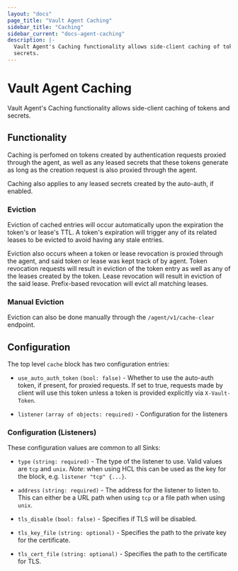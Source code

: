```yaml
---
layout: "docs"
page_title: "Vault Agent Caching"
sidebar_title: "Caching"
sidebar_current: "docs-agent-caching"
description: |-
  Vault Agent's Caching functionality allows side-client caching of tokens and
  secrets.
---
```


# Vault Agent Caching

Vault Agent's Caching functionality allows side-client caching of tokens and
secrets.

## Functionality

Caching is perfomed on tokens created by authentication requests proxied through
the agent, as well as any leased secrets that these tokens generate as long as
the creation request is also proxied through the agent.

Caching also applies to any leased secrets created by the auto-auth, if enabled.

### Eviction

Eviction of cached entries will occur automatically upon the expiration the
token's or lease's TTL. A token's expiration will trigger any of its related
leases to be evicted to avoid having any stale entries.

Eviction also occurs wheen a token or lease revocation is proxied through the
agent, and said token or lease was kept track of by agent. Token revocation
requests will result in eviction of the token entry as well as any of the leases
created by the token. Lease revocation will result in eviction of the said
lease. Prefix-based revocation will evict all matching leases.

### Manual Eviction

Eviction can also be done manually through the `/agent/v1/cache-clear` endpoint.

## Configuration

The top level `cache` block has two configuration entries:

- `use_auto_auth_token` `(bool: false)` - Whether to use the auto-auth token, if
  present, for proxied requests. If set to true, requests made by client will
  use this token unless a token is provided explicitly via `X-Vault-Token`.

- `listener` `(array of objects: required)` - Configuration for the listeners

### Configuration (Listeners)

These configuration values are common to all Sinks:

- `type` `(string: required)` - The type of the listener to use. Valid values
  are `tcp` and `unix`. 
  *Note*: when using HCL this can be used as the key for the block, e.g.
  `listener "tcp" {...}`.

- `address` `(string: required)` - The address for the listener to listen to.
  This can either be a URL path when using `tcp` or a file path when using
  `unix`.

- `tls_disable` `(bool: false)` - Specifies if TLS will be disabled.

- `tls_key_file` `(string: optional)` - Specifies the path to the private key
  for the certificate.

- `tls_cert_file` `(string: optional)` - Specifies the path to the certificate
  for TLS.
